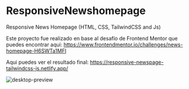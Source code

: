 # ResponsiveNewshomepage
Responsive News Homepage (HTML,  CSS, TailwindCSS and Js)

Este proyecto fue realizado en base al desafío de Frontend Mentor que puedes encontrar aqui:
https://www.frontendmentor.io/challenges/news-homepage-H6SWTa1MFl

Aqui puedes ver el resultado final:
https://responsive-newspage-tailwindcss-js.netlify.app/

![desktop-preview](https://github.com/VickyAzola/ResponsiveNewshomepage/assets/116470398/de2d3cd7-0e81-40cd-ba23-b2ace01bc67b)
